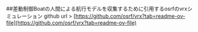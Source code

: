 ##差動制御Boatの人間による航行モデルを収集するために引用するosrfのvrxシミュレーション
github url > [https://github.com/osrf/vrx?tab=readme-ov-file](https://github.com/osrf/vrx?tab=readme-ov-file)